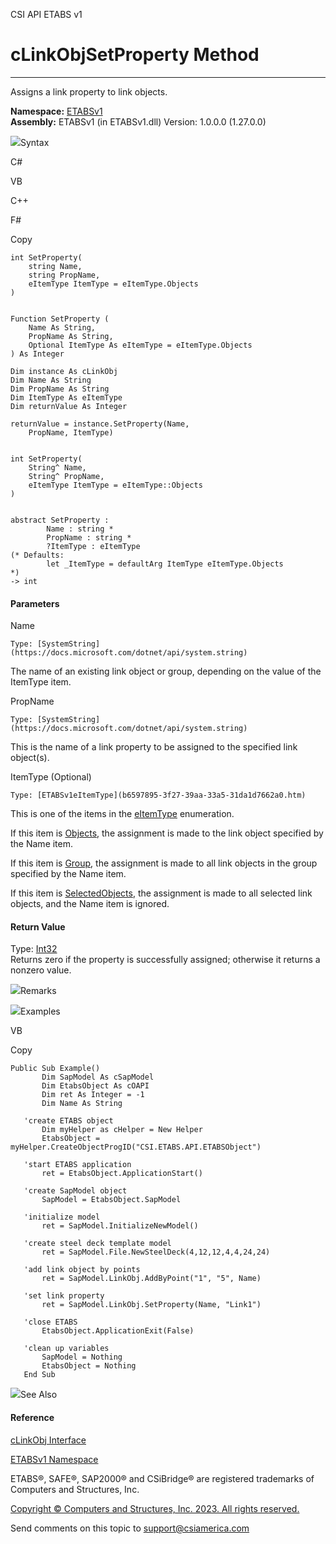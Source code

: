 ﻿

CSI API ETABS v1

# cLinkObjSetProperty Method  
  
---  
  
Assigns a link property to link objects.

**Namespace:** [ETABSv1](2780f1b8-2033-5289-2298-1cdb2a7508d9.htm)  
**Assembly:** ETABSv1 (in ETABSv1.dll) Version: 1.0.0.0 (1.27.0.0)

![](../icons/SectionExpanded.png)Syntax

C#

VB

C++

F#

Copy

    
    
    int SetProperty(
    	string Name,
    	string PropName,
    	eItemType ItemType = eItemType.Objects
    )
    
    
    Function SetProperty ( 
    	Name As String,
    	PropName As String,
    	Optional ItemType As eItemType = eItemType.Objects
    ) As Integer
    
    Dim instance As cLinkObj
    Dim Name As String
    Dim PropName As String
    Dim ItemType As eItemType
    Dim returnValue As Integer
    
    returnValue = instance.SetProperty(Name, 
    	PropName, ItemType)
    
    
    int SetProperty(
    	String^ Name, 
    	String^ PropName, 
    	eItemType ItemType = eItemType::Objects
    )
    
    
    abstract SetProperty : 
            Name : string * 
            PropName : string * 
            ?ItemType : eItemType 
    (* Defaults:
            let _ItemType = defaultArg ItemType eItemType.Objects
    *)
    -> int 
    

#### Parameters

Name

    Type: [SystemString](https://docs.microsoft.com/dotnet/api/system.string)  
The name of an existing link object or group, depending on the value of the
ItemType item.

PropName

    Type: [SystemString](https://docs.microsoft.com/dotnet/api/system.string)  
This is the name of a link property to be assigned to the specified link
object(s).

ItemType (Optional)

    Type: [ETABSv1eItemType](b6597895-3f27-39aa-33a5-31da1d7662a0.htm)  
This is one of the items in the
[eItemType](b6597895-3f27-39aa-33a5-31da1d7662a0.htm) enumeration.

If this item is [Objects](b6597895-3f27-39aa-33a5-31da1d7662a0.htm), the
assignment is made to the link object specified by the Name item.

If this item is [Group](b6597895-3f27-39aa-33a5-31da1d7662a0.htm), the
assignment is made to all link objects in the group specified by the Name
item.

If this item is [SelectedObjects](b6597895-3f27-39aa-33a5-31da1d7662a0.htm),
the assignment is made to all selected link objects, and the Name item is
ignored.

#### Return Value

Type: [Int32](https://docs.microsoft.com/dotnet/api/system.int32)  
Returns zero if the property is successfully assigned; otherwise it returns a
nonzero value.

![](../icons/SectionExpanded.png)Remarks

![](../icons/SectionExpanded.png)Examples

VB

Copy

    
    
    Public Sub Example()
           Dim SapModel As cSapModel
           Dim EtabsObject As cOAPI
           Dim ret As Integer = -1
           Dim Name As String
    
       'create ETABS object
           Dim myHelper as cHelper = New Helper
           EtabsObject = myHelper.CreateObjectProgID("CSI.ETABS.API.ETABSObject")
    
       'start ETABS application
           ret = EtabsObject.ApplicationStart()
    
       'create SapModel object
           SapModel = EtabsObject.SapModel
    
       'initialize model
           ret = SapModel.InitializeNewModel()
    
       'create steel deck template model
           ret = SapModel.File.NewSteelDeck(4,12,12,4,4,24,24)
    
       'add link object by points
           ret = SapModel.LinkObj.AddByPoint("1", "5", Name)
    
       'set link property
           ret = SapModel.LinkObj.SetProperty(Name, "Link1")
    
       'close ETABS
           EtabsObject.ApplicationExit(False)
    
       'clean up variables
           SapModel = Nothing
           EtabsObject = Nothing
       End Sub

![](../icons/SectionExpanded.png)See Also

#### Reference

[cLinkObj Interface](de8a4ec7-1e74-f9b5-385e-f8c0db74b8f6.htm)

[ETABSv1 Namespace](2780f1b8-2033-5289-2298-1cdb2a7508d9.htm)

ETABS®, SAFE®, SAP2000® and CSiBridge® are registered trademarks of Computers
and Structures, Inc.  

[Copyright © Computers and Structures, Inc. 2023. All rights
reserved.](http://www.csiamerica.com)

Send comments on this topic to
[support@csiamerica.com](mailto:support%40csiamerica.com?Subject=CSI%20API%20ETABS%20v1)

